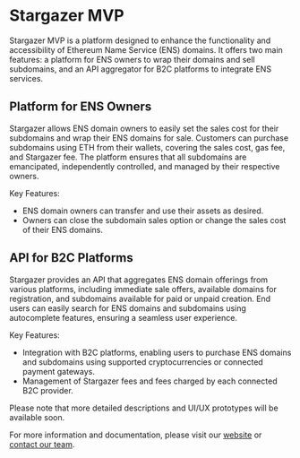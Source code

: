 # **Stargazer MVP**

Stargazer MVP is a platform designed to enhance the functionality and accessibility of Ethereum Name Service (ENS) domains. It offers two main features: a platform for ENS owners to wrap their domains and sell subdomains, and an API aggregator for B2C platforms to integrate ENS services.


## **Platform for ENS Owners**

Stargazer allows ENS domain owners to easily set the sales cost for their subdomains and wrap their ENS domains for sale. Customers can purchase subdomains using ETH from their wallets, covering the sales cost, gas fee, and Stargazer fee. The platform ensures that all subdomains are emancipated, independently controlled, and managed by their respective owners.

Key Features:



* ENS domain owners can transfer and use their assets as desired.
* Owners can close the subdomain sales option or change the sales cost of their ENS domains.


## **API for B2C Platforms**

Stargazer provides an API that aggregates ENS domain offerings from various platforms, including immediate sale offers, available domains for registration, and subdomains available for paid or unpaid creation. End users can easily search for ENS domains and subdomains using autocomplete features, ensuring a seamless user experience.

Key Features:



* Integration with B2C platforms, enabling users to purchase ENS domains and subdomains using supported cryptocurrencies or connected payment gateways.
* Management of Stargazer fees and fees charged by each connected B2C provider.

Please note that more detailed descriptions and UI/UX prototypes will be available soon.

For more information and documentation, please visit our [website](https://stargazer-web3.notion.site/Stargazer-makes-ENS-accessible-11c5d40f6a72400cb481508c8c52b585?pvs=4) or [contact our team](https://twitter.com/maxreformator).
